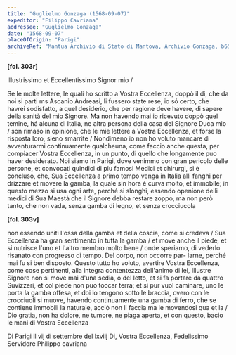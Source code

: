 ```yaml
---
title: "Guglielmo Gonzaga (1568-09-07)"
expeditor: "Filippo Cavriana"
addressee: "Guglielmo Gonzaga"
date: "1568-09-07"
placeOfOrigin: "Parigi"
archiveRef: "Mantua Archivio di Stato di Mantova, Archivio Gonzaga, b654, fols. 303r-303v"
---
```



**[fol. 303r]**

Illustrissimo  et Eccellentissimo Signor  mio /

 Se le molte lettere, le quali ho scritto a Vostra Eccellenza, doppò il di, che da  noi si parti ms Ascanio Andreasi, li fussero state rese, io só  certo, che havrei sodisfatto, a quel desiderio, che per ragione  deve havere, di sapere della sanità del mio Signore. Ma non  havendo  mai io ricevuto doppò quel temine, há alcuna di  Italia, ne altra persona della casa del Signore  Duca mio / son rimaso in opinione, che le mie lettere  a Vostra Eccellenza, et forse la  risposta loro, sieno smarrite / Nondimeno io non ho voluto  mancare di avventurarmi continuamente qualcheuna, come  faccio anche questa, per compiacer Vostra Eccellenza, in un punto, di   quello  che longamente puo haver desiderato. Noi siamo in  Parigi, dove venimmo  con gran pericolo delle persone, et  convocati quindici di piu famosi Medici et chirurgi, si è  concluso, che, Sua Eccellenza  a primo tempo venga in Italia alli fanghi  per drizzare et movere la gamba, la quale sin hora è  curva molto, et immobile; in questo mezzo si usa ogni  arte, perché si slonghi, essendo openione delli medici di  Sua Maestà  che il Signore  debba restare zoppo, ma non però tanto, che non vada, senza gamba di legno, et senza crocciucola


**[fol. 303v]**

 non  essendo uniti l'ossa della gamba et della coscia, come  si credeva / Sua Eccellenza  ha gran sentimento in tutta la gamba /  et move anche il piede, et si nutrisce l'uno et l'altro  membro molto bene / onde speriamo, di vederlo risanato  con progresso di tempo. Del corpo, non occorre par-
larne, perché mai fu si ben disposto. Questo tutto ho  voluto, avertire Vostra Eccellenza, come cose pertinenti, alla integra  contentezza dell'animo di lei, Illustre Signore  non si move mai  d'una sedia, o del letto, et si fa portare da quattro  Suvizzeri, et col piede non puo toccar terra; et si pur  vuol caminare, uno le porta la gamba offesa, et doi  lo tengono sotto le braccia, overo con le crocciuoli si  muove, havendo  continuamente una gamba di ferro, che se  contiene immobili la naturale, acciò non li faccia ma  le movendosi qua et la / Dio gratia, non  ha dolore, ne  tumore, ne piaga aperta, et con questo, bacio le mani  di Vostra Eccellenza 

Di Parigi il vij di settembre  del lxviij Di, Vostra Eccellenza,
                Fedelissimo  Servidore
                Philippo cavriana

